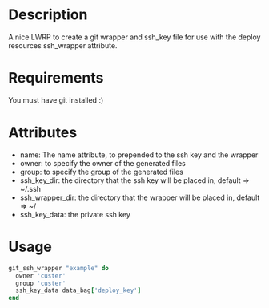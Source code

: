 Description
===========

A nice LWRP to create a git wrapper and ssh_key file for use with the deploy resources ssh_wrapper attribute.

Requirements
============

You must have git installed :)

Attributes
==========

* name: The name attribute, to prepended to the ssh key and the wrapper
* owner: to specify the owner of the generated files
* group: to specify the group of the generated files
* ssh_key_dir: the directory that the ssh key will be placed in, default => ~/.ssh
* ssh_wrapper_dir: the directory that the wrapper will be placed in, default => ~/
* ssh_key_data: the private ssh key

Usage
=====

```ruby
git_ssh_wrapper "example" do
  owner 'custer'
  group 'custer'
  ssh_key_data data_bag['deploy_key']
end
```